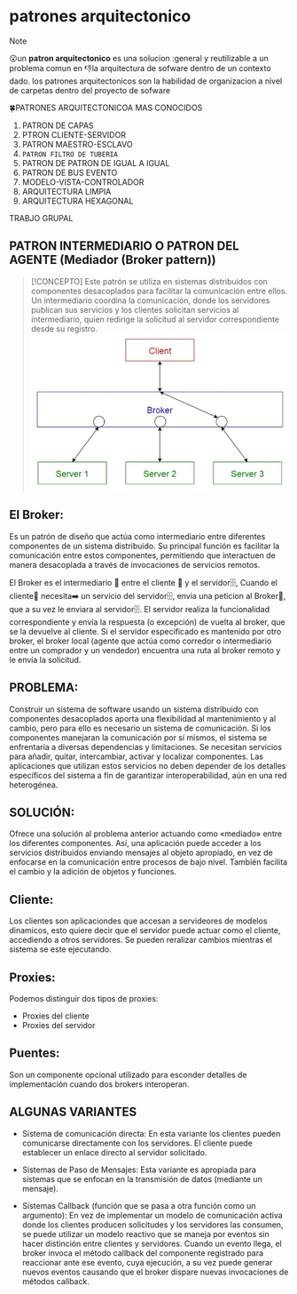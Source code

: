 # patrones arquitectonico
> [!NOTE]
> 😮un **patron arquitectonico** es una solucion :general y
reutilizable a un problema comun en 👎la arquitectura de 
sofware dentro de un contexto dado. los patrones
arquitectonicos son la habilidad de 
organizacion a nivel de carpetas 
dentro del proyecto de sofware


🍀PATRONES ARQUITECTONICOA MAS 
CONOCIDOS

1. PATRON DE CAPAS
2. PTRON CLIENTE-SERVIDOR
3. PATRON MAESTRO-ESCLAVO
4. `PATRON FILTRO DE TUBERIA`
5. PATRON DE PATRON DE IGUAL A IGUAL
6. PATRON DE BUS EVENTO
7. MODELO-VISTA-CONTROLADOR
8. ARQUITECTURA LIMPIA
9. ARQUITECTURA HEXAGONAL

  
TRABJO GRUPAL

## PATRON INTERMEDIARIO O PATRON DEL AGENTE (Mediador (Broker pattern))
> [!CONCEPTO]
Este patrón se utiliza en sistemas distribuidos con componentes desacoplados para facilitar la comunicación entre ellos. Un intermediario coordina la comunicación, donde los servidores publican sus servicios y los clientes solicitan servicios al intermediario, quien redirige la solicitud al servidor correspondiente desde su registro.
![alt text](image.png)

## El Broker:
Es un patrón de diseño que actúa como intermediario entre diferentes componentes de un sistema distribuido. Su principal función es facilitar la comunicación entre estos componentes, permitiendo que interactuen de manera desacoplada a través de invocaciones de servicios remotos.

El Broker es el intermediario 📱 entre el cliente 💁 y el servidor🗄️,
Cuando el cliente💁 necesita➡️ un servicio del servidor🗄️, envia una peticion al Broker📱, que a su vez le enviara al servidor🗄️. El servidor realiza la funcionalidad correspondiente y envía la respuesta (o excepción) de vuelta al broker, que se la devuelve al cliente.
Si el servidor especificado es mantenido por otro broker, el broker local (agente que actúa como corredor o intermediario entre un comprador y un vendedor) encuentra una ruta al broker remoto y le envía la solicitud.

## PROBLEMA:
Construir un sistema de software usando un sistema distribuido con componentes desacoplados aporta una flexibilidad al mantenimiento y al cambio, pero para ello es necesario un sistema de comunicación. Si los componentes manejaran la comunicación por sí mismos, el sistema se enfrentaría a diversas dependencias y limitaciones.
Se necesitan servicios para añadir, quitar, intercambiar, activar y localizar componentes. Las aplicaciones que utilizan estos servicios no deben depender de los detalles específicos del sistema a fin de garantizar interoperabilidad, aún en una red heterogénea.

## SOLUCIÓN:
Ofrece una solución al problema anterior actuando como «mediado» entre los diferentes componentes. Así, una aplicación puede acceder a los servicios distribuidos enviando mensajes al objeto apropiado, en vez de enfocarse en la comunicación entre procesos de bajo nivel. También facilita el cambio y la adición de objetos y funciones.
  
## Cliente:
Los clientes son aplicaciondes que accesan a servideores de modelos dinamicos, esto quiere decir que el servidor puede actuar como el cliente, accediendo a otros servidores. Se pueden reralizar cambios mientras el sistema se este ejecutando.

## Proxies:
Podemos distinguir dos tipos de proxies:
- Proxies del cliente
- Proxies del servidor
  
## Puentes:
Son un componente opcional utilizado para esconder detalles de implementación cuando dos brokers interoperan.

## ALGUNAS VARIANTES
- Sistema de comunicación directa:
En esta variante los clientes pueden comunicarse directamente con los servidores. El cliente puede establecer un enlace directo al servidor solicitado.

- Sistemas de Paso de Mensajes:
Esta variante es apropiada para sistemas que se enfocan en la transmisión de datos (mediante un mensaje).

- Sistemas Callback (función que se pasa a otra función como un argumento):
En vez de implementar un modelo de comunicación activa donde los clientes producen solicitudes y los servidores las consumen, se puede utilizar un modelo reactivo que se maneja por eventos sin hacer distinción entre clientes y servidores. Cuando un evento llega, el broker invoca el método callback del componente registrado para reaccionar ante ese evento, cuya ejecución, a su vez puede generar nuevos eventos causando que el broker dispare nuevas invocaciones de métodos callback.

